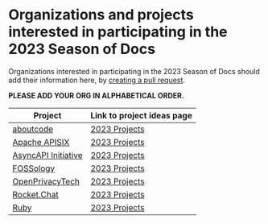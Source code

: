 # Organizations and projects interested in participating in the 2023 Season of Docs

Organizations interested in participating in the 2023 Season of Docs should add their information here, by [creating a pull request](https://docs.github.com/en/github/collaborating-with-issues-and-pull-requests/creating-a-pull-request). 

**PLEASE ADD YOUR ORG IN ALPHABETICAL ORDER.**

| Project | Link to project ideas page |
| ------- | -------------------------- |
| [aboutcode](https://github.com/nexB/aboutcode) | [2023 Projects]( https://github.com/nexB/aboutcode/wiki/GSOD-2023)|
| [Apache APISIX](https://github.com/apache/apisix) | [2023 Projects](https://github.com/apache/apisix/discussions/8852#discussion-4856327) |
| [AsyncAPI Initiative](https://github.com/asyncapi) | [2023 Projects]( https://github.com/orgs/asyncapi/discussions/601)|
| [FOSSology](https://github.com/fossology) | [2023 Projects](https://github.com/fossology/user-docs/wiki/Google-Season-of-Docs-2023) |
| [OpenPrivacyTech](https://github.com/openprivacytech) | [2023 Projects](https://github.com/openprivacytech/community/blob/main/mentorship/gsod/2023/README.md)|
| [Rocket.Chat](https://github.com/RocketChat/Rocket.Chat) | [2023 Projects](https://docs.rocket.chat/contribute-to-rocket.chat/annual-contribution-programs/google-season-of-docs/google-season-of-docs-2023) |
| [Ruby](https://github.com/rubygsoc/rubygsod/wiki) | [2023 Projects](https://github.com/rubygsoc/rubygsod/wiki/Ideas-List-(2023))|


